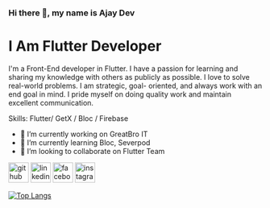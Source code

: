 ### Hi there 👋, my name is Ajay Dev
# I Am Flutter Developer


I'm a Front-End developer in Flutter. I have a passion for learning and sharing my knowledge with others as publicly as possible. I love to solve real-world problems. I am strategic, goal- oriented, and always work with an end goal in mind. I pride myself on doing quality work and maintain excellent communication.

Skills: Flutter/ GetX / Bloc / Firebase

- 🔭 I’m currently working on GreatBro IT 
- 🌱 I’m currently learning Bloc, Severpod 
- 👯 I’m looking to collaborate on Flutter Team 


[<img src='https://cdn.jsdelivr.net/npm/simple-icons@3.0.1/icons/github.svg' alt='github' height='40'>](https://github.com/ajaydev0)  [<img src='https://cdn.jsdelivr.net/npm/simple-icons@3.0.1/icons/linkedin.svg' alt='linkedin' height='40'>](https://www.linkedin.com/in/ajaydev0/)  [<img src='https://cdn.jsdelivr.net/npm/simple-icons@3.0.1/icons/facebook.svg' alt='facebook' height='40'>](https://www.facebook.com/ajaydev0)  [<img src='https://cdn.jsdelivr.net/npm/simple-icons@3.0.1/icons/instagram.svg' alt='instagram' height='40'>](https://www.instagram.com/ajay_devs/)  

[![Top Langs](https://github-readme-stats.vercel.app/api/top-langs/?username=ajaydev0)](https://github.com/anuraghazra/github-readme-stats)

